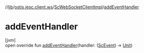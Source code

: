//[lib](../../../index.md)/[ostis.jesc.client.ws](../index.md)/[ScWebSocketClientImpl](index.md)/[addEventHandler](add-event-handler.md)

# addEventHandler

[jvm]\
open override fun [addEventHandler](add-event-handler.md)(handler: ([ScEvent](../../ostis.jesc.client.model.event/-sc-event/index.md)) -&gt; [Unit](https://kotlinlang.org/api/latest/jvm/stdlib/kotlin/-unit/index.html))
